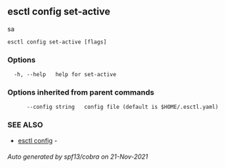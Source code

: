 ## esctl config set-active

sa

```
esctl config set-active [flags]
```

### Options

```
  -h, --help   help for set-active
```

### Options inherited from parent commands

```
      --config string   config file (default is $HOME/.esctl.yaml)
```

### SEE ALSO

* [esctl config](esctl_config.md)	 - 

###### Auto generated by spf13/cobra on 21-Nov-2021
